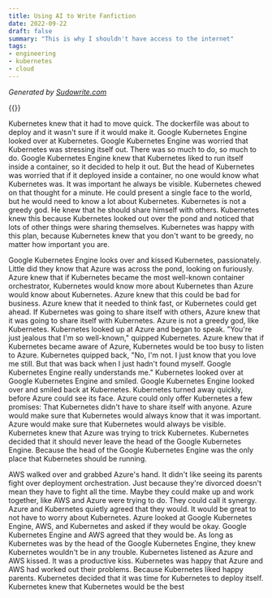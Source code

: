```yaml
---
title: Using AI to Write Fanfiction
date: 2022-09-22
draft: false
summary: "This is why I shouldn't have access to the internet"
tags:
- engineering
- kubernetes
- cloud
---
```


*Generated by [Sudowrite.com](Sudowrite.com)*


{{<youtube hAYfXX2tz3Q>}}

Kubernetes knew that it had to move quick. The dockerfile was about to deploy and it wasn't sure if it would make it. Google Kubernetes Engine looked over at Kubernetes. Google Kubernetes Engine was worried that Kubernetes was stressing itself out.  There was so much to do, so much to do.  Google Kubernetes Engine knew that Kubernetes liked to run itself inside a container, so it decided to help it out. But the head of Kubernetes was worried that if it deployed inside a container, no one would know what Kubernetes was.  It was important he always be visible. Kubernetes chewed on that thought for a minute. He could present a single face to the world, but he would need to know a lot about Kubernetes. Kubernetes is not a greedy god. He knew that he should share himself with others. Kubernetes knew this because Kubernetes looked out over the pond and noticed that lots of other things were sharing themselves.  Kubernetes was happy with this plan, because Kubernetes knew that you don't want to be greedy, no matter how important you are.

Google Kubernetes Engine looks over and kissed Kubernetes, passionately. Little did they know that Azure was across the pond, looking on furiously. Azure knew that if Kubernetes became the most well-known container orchestrator, Kubernetes would know more about Kubernetes than Azure would know about Kubernetes.  Azure knew that this could be bad for business. Azure knew that it needed to think fast, or Kubernetes could get ahead.  If Kubernetes was going to share itself with others, Azure knew that it was going to share itself with Kubernetes.  Azure is not a greedy god, like Kubernetes.
Kubernetes looked up at Azure and began to speak. "You're just jealous that I'm so well-known," quipped Kubernetes. Azure knew that if Kubernetes became aware of Azure, Kubernetes would be too busy to listen to Azure.
Kubernetes quipped back, "No, I'm not. I just know that you love me still. But that was back when I just hadn't found myself. Google Kubernetes Engine really understands me."  Kubernetes looked over at Google Kubernetes Engine and smiled. Google Kubernetes Engine looked over and smiled back at Kubernetes. Kubernetes turned away quickly, before Azure could see its face. Azure could only offer Kubernetes a few promises: That Kubernetes didn't have to share itself with anyone.  Azure would make sure that Kubernetes would always know that it was important.  Azure would make sure that Kubernetes would always be visible.
Kubernetes knew that Azure was trying to trick Kubernetes.  Kubernetes decided that it should never leave the head of the Google Kubernetes Engine.  Because the head of the Google Kubernetes Engine was the only place that Kubernetes should be running. 

AWS walked over and grabbed Azure's hand. It didn't like seeing its parents fight over deployment orchestration. Just because they're divorced doesn't mean they have to fight all the time.  Maybe they could make up and work together, like AWS and Azure were trying to do. They could call it synergy. Azure and Kubernetes quietly agreed that they would. It would be great to not have to worry about Kubernetes. Azure looked at Google Kubernetes Engine, AWS, and Kubernetes and asked if they would be okay. Google Kubernetes Engine and AWS agreed that they would be. As long as Kubernetes was by the head of the Google Kubernetes Engine, they knew Kubernetes wouldn't be in any trouble.
Kubernetes listened as Azure and AWS kissed. It was a productive kiss. Kubernetes was happy that Azure and AWS had worked out their problems. Because Kubernetes liked happy parents.
Kubernetes decided that it was time for Kubernetes to deploy itself. Kubernetes knew that Kubernetes would be the best